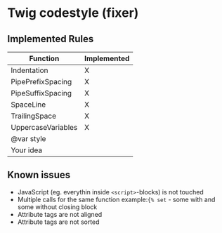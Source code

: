 # Twig codestyle (fixer)

## Implemented Rules
| Function | Implemented |
| --- | --- |
| Indentation | X |
| PipePrefixSpacing | X |
| PipeSuffixSpacing | X |
| SpaceLine | X |
| TrailingSpace | X |
| UppercaseVariables | X |
| @var style |  |
| Your idea |  |


## Known issues
* JavaScript (eg. everythin inside `<script>`-blocks) is not touched
* Multiple calls for the same function example:`{% set` - some with and some without closing block
* Attribute tags are not aligned
* Attribute tags are not sorted
